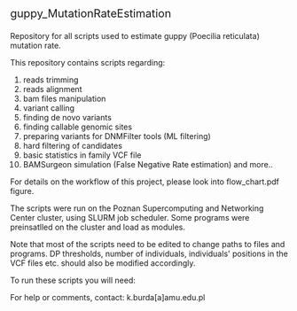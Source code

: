 <p style="font-size:20px;">guppy_MutationRateEstimation</p>
Repository for all scripts used to estimate guppy (Poecilia reticulata) mutation rate.

This repository contains scripts regarding:
1) reads trimming
2) reads alignment
3) bam files manipulation
4) variant calling
6) finding de novo variants
7) finding callable genomic sites
8) preparing variants for DNMFilter tools (ML filtering)
9) hard filtering of candidates
10) basic statistics in family VCF file
11) BAMSurgeon simulation (False Negative Rate estimation)
and more..

For details on the workflow of this project, please look into flow_chart.pdf figure.

The scripts were run on the Poznan Supercomputing and Networking Center cluster, using SLURM job scheduler. Some programs were preinsatlled on the cluster and load as modules.

Note that most of the scripts need to be edited to change paths to files and programs. DP thresholds, number of individuals, individuals' positions in the VCF files etc. should also be modified accordingly.

To run these scripts you will need:


For help or comments, contact: k.burda[a]amu.edu.pl
